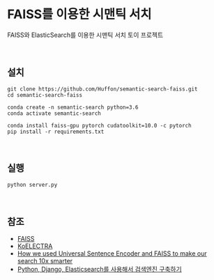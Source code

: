 # FAISS를 이용한 시맨틱 서치

FAISS와 ElasticSearch를 이용한 시맨틱 서치 토이 프로젝트

<br/>

## 설치

```
git clone https://github.com/Huffon/semantic-search-faiss.git
cd semantic-search-faiss

conda create -n semantic-search python=3.6
conda activate semantic-search

conda install faiss-gpu pytorch cudatoolkit=10.0 -c pytorch
pip install -r requirements.txt
```

<br/>

## 실행

```bash
python server.py
```

<br/>

## 참조
- [FAISS](https://github.com/facebookresearch/faiss)
- [KoELECTRA](https://github.com/monologg/KoELECTRA)
- [How we used Universal Sentence Encoder and FAISS to make our search 10x smarter](https://blog.onebar.io/building-a-semantic-search-engine-using-open-source-components-e15af5ed7885)
- [Python, Django, Elasticsearch를 사용해서 검색엔진 구축하기](https://blog.nerdfactory.ai/2019/04/29/django-elasticsearch-restframework.html)